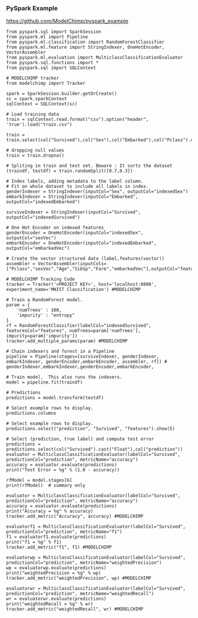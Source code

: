 ### PySpark Example
<a href="https://github.com/ModelChimp/pyspark_example">https://github.com/ModelChimp/pyspark_example</a>


    from pyspark.sql import SparkSession
    from pyspark.ml import Pipeline
    from pyspark.ml.classification import RandomForestClassifier
    from pyspark.ml.feature import StringIndexer, OneHotEncoder, VectorAssembler
    from pyspark.ml.evaluation import MulticlassClassificationEvaluator
    from pyspark.sql.functions import *
    from pyspark.sql import SQLContext

    # MODELCHIMP tracker
    from modelchimp import Tracker

    spark = SparkSession.builder.getOrCreate()
    sc = spark.sparkContext
    sqlContext = SQLContext(sc)

    # Load training data
    train = sqlContext.read.format("csv").option("header", 'true').load("train.csv")

    train = train.select(col("Survived"),col("Sex"),col("Embarked"),col("Pclass").cast("float"),col("Age").cast("float"),col("SibSp").cast("float"),col("Fare").cast("float"))

    # dropping null values
    train = train.dropna()

    # Spliting in train and test set. Beware : It sorts the dataset
    (traindf, testdf) = train.randomSplit([0.7,0.3])

    # Index labels, adding metadata to the label column.
    # Fit on whole dataset to include all labels in index.
    genderIndexer = StringIndexer(inputCol="Sex", outputCol="indexedSex")
    embarkIndexer = StringIndexer(inputCol="Embarked", outputCol="indexedEmbarked")

    surviveIndexer = StringIndexer(inputCol="Survived", outputCol="indexedSurvived")

    # One Hot Encoder on indexed features
    genderEncoder = OneHotEncoder(inputCol="indexedSex", outputCol="sexVec")
    embarkEncoder = OneHotEncoder(inputCol="indexedEmbarked", outputCol="embarkedVec")

    # Create the vector structured data (label,features(vector))
    assembler = VectorAssembler(inputCols=["Pclass","sexVec","Age","SibSp","Fare","embarkedVec"],outputCol="features")

    # MODELCHIMP Tracking Code
    tracker = Tracker('<PROJECT KEY>', host='localhost:8000', experiment_name='MNIST Classification') #MODELCHIMP

    # Train a RandomForest model.
    param = {
        'numTrees' : 100,
        'impurity' : "entropy"
    }
    rf = RandomForestClassifier(labelCol="indexedSurvived", featuresCol="features", numTrees=param['numTrees'], impurity=param['impurity'])
    tracker.add_multiple_params(param) #MODELCHIMP

    # Chain indexers and forest in a Pipeline
    pipeline = Pipeline(stages=[surviveIndexer, genderIndexer, embarkIndexer, genderEncoder,embarkEncoder, assembler, rf]) # genderIndexer,embarkIndexer,genderEncoder,embarkEncoder,

    # Train model.  This also runs the indexers.
    model = pipeline.fit(traindf)

    # Predictions
    predictions = model.transform(testdf)

    # Select example rows to display.
    predictions.columns

    # Select example rows to display.
    predictions.select("prediction", "Survived", "features").show(5)

    # Select (prediction, true label) and compute test error
    predictions = predictions.select(col("Survived").cast("Float"),col("prediction"))
    evaluator = MulticlassClassificationEvaluator(labelCol="Survived", predictionCol="prediction", metricName="accuracy")
    accuracy = evaluator.evaluate(predictions)
    print("Test Error = %g" % (1.0 - accuracy))

    rfModel = model.stages[6]
    print(rfModel)  # summary only

    evaluator = MulticlassClassificationEvaluator(labelCol="Survived", predictionCol="prediction", metricName="accuracy")
    accuracy = evaluator.evaluate(predictions)
    print("Accuracy = %g" % accuracy)
    tracker.add_metric("Accuracy", accuracy) #MODELCHIMP

    evaluatorf1 = MulticlassClassificationEvaluator(labelCol="Survived", predictionCol="prediction", metricName="f1")
    f1 = evaluatorf1.evaluate(predictions)
    print("f1 = %g" % f1)
    tracker.add_metric("f1", f1) #MODELCHIMP

    evaluatorwp = MulticlassClassificationEvaluator(labelCol="Survived", predictionCol="prediction", metricName="weightedPrecision")
    wp = evaluatorwp.evaluate(predictions)
    print("weightedPrecision = %g" % wp)
    tracker.add_metric("weightedPrecision", wp) #MODELCHIMP

    evaluatorwr = MulticlassClassificationEvaluator(labelCol="Survived", predictionCol="prediction", metricName="weightedRecall")
    wr = evaluatorwr.evaluate(predictions)
    print("weightedRecall = %g" % wr)
    tracker.add_metric("weightedRecall", wr) #MODELCHIMP
